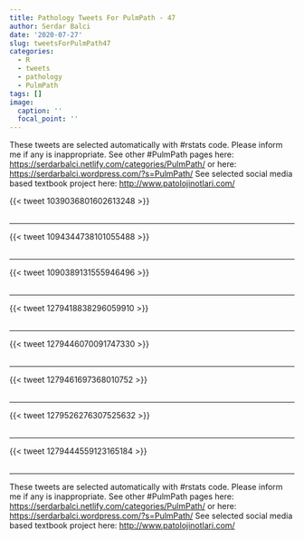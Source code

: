 ```yaml
---
title: Pathology Tweets For PulmPath - 47
author: Serdar Balci
date: '2020-07-27'
slug: tweetsForPulmPath47
categories:
  - R
  - tweets
  - pathology
  - PulmPath
tags: []
image:
  caption: ''
  focal_point: ''
---
```



These tweets are selected automatically with #rstats code. Please inform me if any is inappropriate.
See other #PulmPath pages here: https://serdarbalci.netlify.com/categories/PulmPath/  or here: https://serdarbalci.wordpress.com/?s=PulmPath/ 
See selected social media based textbook project here: http://www.patolojinotlari.com/

{{< tweet 1039036801602613248 >}}
<br>
<br>
<hr>
{{< tweet 1094344738101055488 >}}
<br>
<br>
<hr>
{{< tweet 1090389131555946496 >}}
<br>
<br>
<hr>
{{< tweet 1279418838296059910 >}}
<br>
<br>
<hr>
{{< tweet 1279446070091747330 >}}
<br>
<br>
<hr>
{{< tweet 1279461697368010752 >}}
<br>
<br>
<hr>
{{< tweet 1279526276307525632 >}}
<br>
<br>
<hr>
{{< tweet 1279444559123165184 >}}
<br>
<br>
<hr>


These tweets are selected automatically with #rstats code. Please inform me if any is inappropriate.
See other #PulmPath pages here: https://serdarbalci.netlify.com/categories/PulmPath/  or here: https://serdarbalci.wordpress.com/?s=PulmPath/ 
See selected social media based textbook project here: http://www.patolojinotlari.com/

